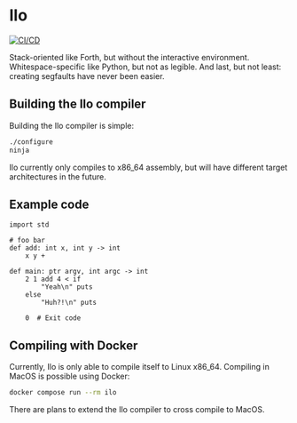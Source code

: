 # Ilo

[![CI/CD](https://github.com/nootr/ilo/actions/workflows/main.yml/badge.svg)](https://github.com/nootr/ilo/actions)

Stack-oriented like Forth, but without the interactive environment. Whitespace-specific
like Python, but not as legible. And last, but not least: creating segfaults have never
been easier.



## Building the Ilo compiler

Building the Ilo compiler is simple:

```bash
./configure
ninja
```

Ilo currently only compiles to x86_64 assembly, but will have different target
architectures in the future.


## Example code

```ilo
import std

# foo bar
def add: int x, int y -> int
    x y +

def main: ptr argv, int argc -> int
    2 1 add 4 < if
        "Yeah\n" puts
    else
        "Huh?!\n" puts

    0  # Exit code
```


## Compiling with Docker

Currently, Ilo is only able to compile itself to Linux x86_64. Compiling in MacOS is possible using Docker:

```bash
docker compose run --rm ilo
```

There are plans to extend the Ilo compiler to cross compile to MacOS.
